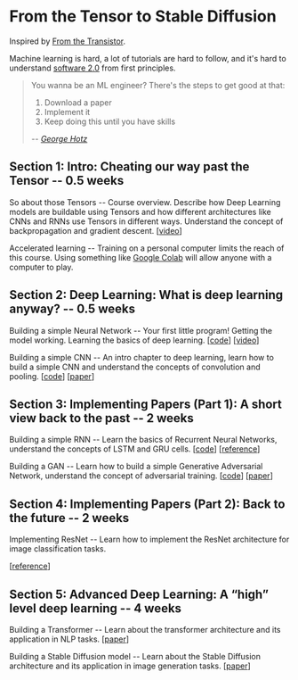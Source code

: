 # From the Tensor to Stable Diffusion

Inspired by [From the Transistor][0].

Machine learning is hard, a lot of tutorials are hard to follow, and
it's hard to understand [software 2.0][1] from first principles.

> You wanna be an ML engineer? There's the steps to get good at that:
>
> 1. Download a paper
> 2. Implement it
> 3. Keep doing this until you have skills
>
> -- *[George Hotz][2]*

## Section 1: Intro: Cheating our way past the Tensor -- 0.5 weeks

So about those Tensors -- Course overview. Describe how Deep Learning models are buildable using Tensors and how different architectures like CNNs and RNNs use Tensors in different ways. Understand the concept of backpropagation and gradient descent.
[[video](https://www.youtube.com/watch?v=aircAruvnKk)]

Accelerated learning -- Training on a personal computer limits the reach of this course. Using something like [Google Colab][3] will allow anyone with a computer to play.

## Section 2: Deep Learning: What is deep learning anyway? -- 0.5 weeks

Building a simple Neural Network -- Your first little program! Getting the model working. Learning the basics of deep learning.
[[code](https://github.com/jla524/fromthetensor/blob/main/examples/mnist_from_scratch.ipynb)]
[[video](https://www.youtube.com/watch?v=Xtws3-Pk69o)]

Building a simple CNN -- An intro chapter to deep learning, learn how to build a simple CNN and understand the concepts of convolution and pooling.
[[code](https://github.com/jla524/fromthetensor/blob/main/examples/mnist_cnn.ipynb)]
[[paper](https://arxiv.org/abs/1511.08458)]

## Section 3: Implementing Papers (Part 1): A short view back to the past -- 2 weeks

Building a simple RNN -- Learn the basics of Recurrent Neural Networks, understand the concepts of LSTM and GRU cells.
[[code](https://github.com/jla524/fromthetensor/blob/main/examples/names_rnn.ipynb)]
[[reference](https://jaketae.github.io/study/pytorch-rnn/)]

Building a GAN -- Learn how to build a simple Generative Adversarial Network, understand the concept of adversarial training.
[[code](https://github.com/jla524/fromthetensor/blob/main/examples/mnist_gan.ipynb)]
[[paper](https://arxiv.org/abs/1406.2661)]

## Section 4: Implementing Papers (Part 2): Back to the future -- 2 weeks

Implementing ResNet -- Learn how to implement the ResNet architecture for image classification tasks.

[[reference](https://blog.paperspace.com/writing-resnet-from-scratch-in-pytorch/)]

## Section 5: Advanced Deep Learning: A “high” level deep learning -- 4 weeks

Building a Transformer -- Learn about the transformer architecture and its application in NLP tasks.
[[paper](https://arxiv.org/abs/1706.03762)]

Building a Stable Diffusion model -- Learn about the Stable Diffusion architecture and its application in image generation tasks.
[[paper](https://arxiv.org/pdf/2112.10752.pdf)]

[0]: https://github.com/geohot/fromthetransistor
[1]: https://karpathy.medium.com/software-2-0-a64152b37c35
[2]: https://youtu.be/N2bXEUSAiTI?t=1315
[3]: https://colab.research.google.com
